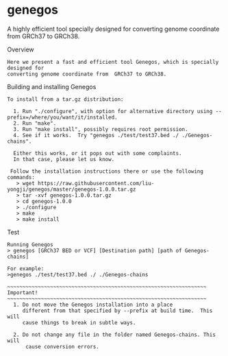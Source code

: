 # genegos
A highly efficient tool specially designed for converting genome coordinate from GRCh37 to GRCh38.

Overview
~~~~~~~~~~~~~~~~~~~~~~~~~~~~~~~~~~~~~~~~~~~~~~~~~~~~~~~~~~~~~~~~~~~~
Here we present a fast and efficient tool Genegos, which is specially designed for 
converting genome coordinate from  GRCh37 to GRCh38.
~~~~~~~~~~~~~~~~~~~~~~~~~~~~~~~~~~~~~~~~~~~~~~~~~~~~~~~~~~~~~~~~~~~~~~~
Building and installing Genegos
~~~~~~~~~~~~~~~~~~~~~~~~~~~~~~~~~~~~~~~~~~~~~~~~~~~~~~~~~~~~~~~~~~~~~~
To install from a tar.gz distribution:

  1. Run "./configure", with option for alternative directory using --prefix=/where/you/want/it/installed.
  2. Run "make".
  3. Run "make install", possibly requires root permission.
  4. See if it works.  Try "genegos ./test/test37.bed ./ ./Genegos-chains".  

  Either this works, or it pops out with some complaints.  
  In that case, please let us know.
   
 Follow the installation instructions there or use the following commands:
   > wget https://raw.githubusercontent.com/liu-yongji/genegos/master/genegos-1.0.0.tar.gz
   > tar -xvf genegos-1.0.0.tar.gz
   > cd genegos-1.0.0
   > ./configure
   > make
   > make install
~~~~~~~~~~~~~~~~~~~~~~~~~~~~~~~~~~~~~~~~~~~~~~~~~~~~~~~~~~~~~~~~~~~~~~~~~~~~~~   
Test
~~~~~~~~~~~~~~~~~~~~~~~~~~~~~~~~~~~~~~~~~~~~~~~~~~~~~~~~~~~~~~~~~~~~~~~~~~~~~~
Running Genegos
> genegos [GRCh37 BED or VCF] [Destination path] [path of Genegos-chains]

For example: 
>genegos ./test/test37.bed ./ ./Genegos-chains

~~~~~~~~~~~~~~~~~~~~~~~~~~~~~~~~~~~~~~~~~~~~~~~~~~~~~~~~~~~~~~~~~
Important!  
~~~~~~~~~~~~~~~~~~~~~~~~~~~~~~~~~~~~~~~~~~~~~~~~~~~~~~~~~~~~~~~~~
  1. Do not move the Genegos installation into a place
     different from that specified by --prefix at build time.  This will
     cause things to break in subtle ways.

  2. Do not change any file in the folder named Genegos-chains. This will
      cause conversion errors.

